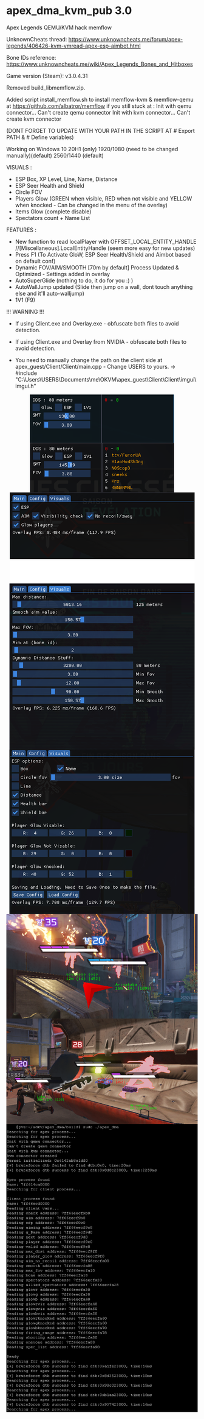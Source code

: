 # apex_dma_kvm_pub 3.0
 Apex Legends QEMU/KVM hack memflow

UnknownCheats thread: https://www.unknowncheats.me/forum/apex-legends/406426-kvm-vmread-apex-esp-aimbot.html

Bone IDs reference: https://www.unknowncheats.me/wiki/Apex_Legends_Bones_and_Hitboxes

Game version (Steam): v3.0.4.31

Removed build_libmemflow.zip.

Added script install_memflow.sh to install memflow-kvm & memflow-qemu at https://github.com/albatror/memflow if you still stuck at : 
    Init with qemu connector...
    Can't create qemu connector
    Init with kvm connector...
    Can't create kvm connector
    
(DONT FORGET TO UPDATE WITH YOUR PATH IN THE SCRIPT AT # Export PATH & # Define variables)

Working on Windows 10 20H1 (only)
1920/1080 (need to be changed manually)(default)
2560/1440 (default)

VISUALS :
 - ESP Box, XP Level, Line, Name, Distance
 - ESP Seer Health and Shield
 - Circle FOV
 - Players Glow (GREEN when visible, RED when not visible and YELLOW when knocked - Can be changed in the menu of the overlay)
 - Items Glow (complete disable)
 - Spectators count + Name List

FEATURES :
 - New function to read localPlayer with OFFSET_LOCAL_ENTITY_HANDLE //[Miscellaneous].LocalEntityHandle (seem more easy for new updates)
 - Press F1 (To Activate GloW, ESP Seer Health/Shield and Aimbot based on default conf)
 - Dynamic FOV/AIM/SMOOTH [70m by default] Process Updated & Optimized - Settings added in overlay
 - AutoSuperGlide (nothing to do, it do for you :) )
 - AutoWallJump updated (Slide then jump on a wall, dont touch anything else and it'll auto-walljump)
 - 1V1 (F9)

!!! WARNING !!!

 - If using Client.exe and Overlay.exe - obfuscate both files to avoid detection.
 - If using Client.exe and Overlay from NVIDIA - obfuscate both files to avoid detection.

 - You need to manually change the path on the client side at apex_guest/Client/Client/main.cpp - Change USERS to yours.
 -> #include "C:\Users\USERS\Documents\me\OKVM\apex_guest\Client\Client\imgui\imgui.h"

<img src="https://github.com/albatror/adkv/blob/master/demo/settingsS.png" style="display: block; margin: auto;" />
<img src="https://github.com/albatror/adkv/blob/master/demo/settingsS2.png" style="display: block; margin: auto;" />
<img src="https://github.com/albatror/adkv/blob/master/demo/Demo2.png" style="display: block; margin: auto;" />
<img src="https://github.com/albatror/adkv/blob/master/demo/settingsN2.png" style="display: block; margin: auto;" />
<img src="https://github.com/albatror/adkv/blob/master/demo/Demo4.png" style="display: block; margin: auto;" />
<img src="https://github.com/albatror/adkv/blob/master/demo/ingame1.png" style="display: block; margin: auto;" />
<img src="https://github.com/albatror/adkv/blob/master/demo/ingame2.png" style="display: block; margin: auto;" />
<img src="https://github.com/albatror/adkv/blob/master/demo/connected.png" style="display: block; margin: auto;" />
